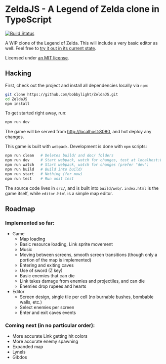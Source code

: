 # ZeldaJS - A Legend of Zelda clone in TypeScript
[![Build Status](https://travis-ci.org/bobbylight/ZeldaJS.svg?branch=master)](https://travis-ci.org/bobbylight/ZeldaJS)

A WIP clone of the Legend of Zelda.  This will include a very basic editor as well.
Feel free to [try it out in its current state](http://bobbylight.github.io/ZeldaJS/).

Licensed under [an MIT license](LICENSE.txt).

## Hacking
First, check out the project and install all dependencies locally via `npm`:

```bash
git clone https://github.com/bobbylight/ZeldaJS.git
cd ZeldaJS
npm install
```

To get started right away, run:

```bash
npm run dev
```

The game will be served from [http://localhost:8080](), and hot deploy any changes.

This game is built with `webpack`.  Development is done with `npm` scripts:

```bash
npm run clean   # Deletes build/ and doc/ folders
npm run dev     # Start webpack, watch for changes, test at localhost:8080
npm run watch   # Start webpack, watch for changes (prefer "dev")
npm run build   # Build into build/
npm run start   # Nothing (for now)
npm run test    # Run unit test
```

The source code lives in `src/`, and is built into `build/web/`.
`index.html` is the game itself, while `editor.html` is a simple map editor.

## Roadmap

### Implemented so far:

* Game
  - Map loading
  - Basic resource loading, Link sprite movement
  - Music
  - Moving between screens, smooth screen transitions (though only a portion of the map is implemented)
  - Entering and exiting caves
  - Use of sword (Z key)
  - Basic enemies that can die
  - Link takes damage from enemies and projectiles, and can die
  - Enemies drop rupees and hearts
* Editor
  - Screen design, single tile per cell (no burnable bushes, bombable walls, etc.)
  - Select enemies per screen
  - Enter and exit caves events

### Coming next (in no particular order):

* More accurate Link getting hit colors
* More accurate enemy spawning
* Expanded map
* Lynels
* Gibdos
